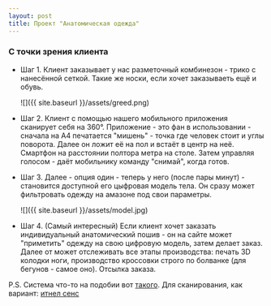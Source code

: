 ```yaml
---
layout: post
title: Проект "Анатомическая одежда"
---
```


### С точки зрения клиента
- Шаг 1. Клиент заказывает у нас разметочный комбинезон - трико с нанесённой сеткой. Такие же носки, если хочет заказываеть ещё и обувь.

    ![]({{ site.baseurl }}/assets/greed.png)

- Шаг 2. Клиент с помощью нашего мобильного приложения сканирует себя на 360°. Приложение - это фан в использовании - сначала на А4 печатается "мишень" - точка где человек стоит и углы поворота. Далее он ложит её на пол и встаёт в центр на неё. Смартфон на расстоянии полтора метра на столе. Затем управляя голосом - даёт мобильнику команду "снимай", когда готов.
- Шаг 3. Далее - опция один - теперь у него (после пары минут) - становится доступной его цыфровая модель тела. Он сразу может фильтровать одежду на амазоне под свои параметры.

    ![]({{ site.baseurl }}/assets/model.jpg)

- Шаг 4. (Самый интересный) Если клиент хочет заказать индивидуальный анатомический пошив - он на сайте может "приметить" одежду на свою цифровую модель, затем делает заказ. Далее от может отслеживать все этапы производства: печать 3D колодки ноги, производство кроссовки строго по болванке (для бегунов - самое оно). Отсылка заказа.

P.S. Система что-то на подобии вот [такого](https://www.youtube.com/watch?v=YAPmC6priqY).
     Для сканирования, как вариант: [итнел сенс](https://habrahabr.ru/company/intel/blog/281038/)
